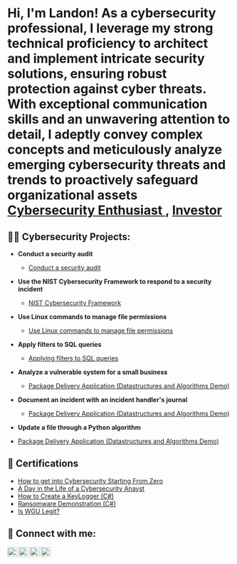 <h1>Hi, I'm Landon! As a cybersecurity professional, I leverage my strong technical proficiency to architect and implement intricate security solutions, ensuring robust protection against cyber threats. With exceptional communication skills and an unwavering attention to detail, I adeptly convey complex concepts and meticulously analyze emerging cybersecurity threats and trends to proactively safeguard organizational assets <br/><a href="https://github.com/joshmadakor1"> <a href="https://www.linkedin.com/in/joshmadakor/">Cybersecurity Enthusiast </a>, <a href="https://www.youtube.com/c/joshmadakor">Investor</a></h1>

<h2>👨‍💻 Cybersecurity Projects:</h2>

- <b>Conduct a security audit </b>
  - [Conduct a security audit](https://github.com/landoncity/ConductSecurityAudit)
- <b>Use the NIST Cybersecurity Framework to respond to a security incident </b>
  - [NIST Cybersecurity Framework](https://github.com/landoncity/UseTheNISTCybersecurityFrameworkToRespondToaSecurityIncident)
- <b>Use Linux commands to manage file permissions </b>
  - [Use Linux commands to manage file permissions](https://github.com/landoncity/UseLinuxCommandsToManageFilePermissions)

- <b>Apply filters to SQL queries </b>
  - [Applying filters to SQL queries](https://github.com/landoncity/ApplyFiltersToSQLqueries)
 
- <b>Analyze a vulnerable system for a small business </b>
  - [Package Delivery Application (Datastructures and Algorithms Demo)](https://github.com/joshmadakor1/Package-Delivery-Pathfinding-Algorithm)

- <b>Document an incident with an incident handler's journal </b>
  - [Package Delivery Application (Datastructures and Algorithms Demo)](https://github.com/joshmadakor1/Package-Delivery-Pathfinding-Algorithm)
 
-  <b>Update a file through a Python algorithm </b>
  - [Package Delivery Application (Datastructures and Algorithms Demo)](https://github.com/joshmadakor1/Package-Delivery-Pathfinding-Algorithm)



<h2>📂 Certifications</h2>

- [How to get into Cybersecurity Starting From Zero](https://www.youtube.com/watch?v=a83ASGn_V_s)
- [A Day in the Life of a Cybersecurity Anayst](https://www.youtube.com/watch?v=uHy3oM7NnoU)
- [How to Create a KeyLogger (C#)](https://www.youtube.com/watch?v=N-L9hklSlNk)
- [Ransomware Demonstration (C#)](https://www.youtube.com/watch?v=OfvdQeh79s0)
- [Is WGU Legit?](https://www.youtube.com/watch?v=E2MwRWxDBkA)

<h2> 🤳 Connect with me:</h2>

[<img align="left" alt="JoshMadakor | YouTube" width="22px" src="https://cdn.jsdelivr.net/npm/simple-icons@v3/icons/youtube.svg" />][youtube]
[<img align="left" alt="JoshMadakor | Twitter" width="22px" src="https://cdn.jsdelivr.net/npm/simple-icons@v3/icons/twitter.svg" />][twitter]
[<img align="left" alt="JoshMadakor | LinkedIn" width="22px" src="https://cdn.jsdelivr.net/npm/simple-icons@v3/icons/linkedin.svg" />][linkedin]
[<img align="left" alt="JoshMadakor | Instagram" width="22px" src="https://cdn.jsdelivr.net/npm/simple-icons@v3/icons/instagram.svg" />][instagram]

[twitter]: https://twitter.com/joshmadakor
[youtube]: https://www.youtube.com/c/joshmadakor
[instagram]: https://www.instagram.com/joshmadakor/
[linkedin]: https://linkedin.com/in/joshmadakor

<!--
**joshmadakor1/joshmadakor1** is a ✨ _special_ ✨ repository because its `README.md` (this file) appears on your GitHub profile.

Here are some ideas to get you started:

- 🔭 I’m currently working on ...
- 🌱 I’m currently learning ...
- 👯 I’m looking to collaborate on ...
- 🤔 I’m looking for help with ...
- 💬 Ask me about ...
- 📫 How to reach me: ...
- 😄 Pronouns: ...
- ⚡ Fun fact: ...
-->
